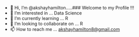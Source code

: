 - 👋 Hi, I’m @akshayhamilton.....### Welcome to my Profile !!!
- 👀 I’m interested in ... Data Science
- 🌱 I’m currently learning ... R
- 💞️ I’m looking to collaborate on ... R
- 📫 How to reach me ... akshayhamilton8@gmail.com

<!---
akshayhamilton/akshayhamilton is a ✨ special ✨ repository because its `README.md` (this file) appears on your GitHub profile.
You can click the Preview link to take a look at your changes.
--->
